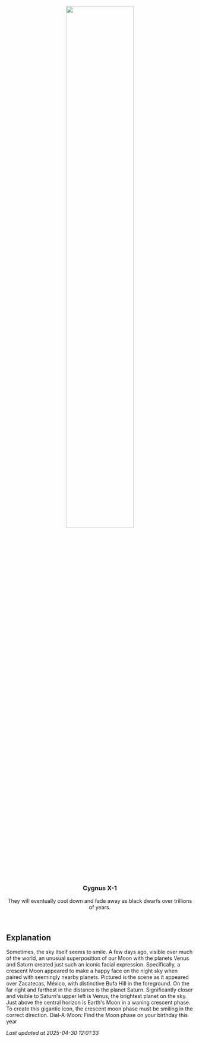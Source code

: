 <p align='center'>
    <img src='https://apod.nasa.gov/apod/image/2504/HappySkyMexico_Korona_960.jpg' width='60%' />
    <h3 align="center">Cygnus X-1</h3>
    <p align="center">They will eventually cool down and fade away as black dwarfs over trillions of years.</p>
</p>
<br/>

Explanation
--
Sometimes, the sky itself seems to smile.  A few days ago, visible over much of the world, an unusual superposition of our Moon with the planets Venus and Saturn created just such an iconic facial expression. Specifically, a crescent Moon appeared to make a happy face on the night sky when paired with seemingly nearby planets.  Pictured is the scene as it appeared over Zacatecas, México, with distinctive Bufa Hill in the foreground.  On the far right and farthest in the distance is the planet Saturn.  Significantly closer and visible to Saturn's upper left is Venus, the brightest planet on the sky.  Just above the central horizon is Earth's Moon in a waning crescent phase. To create this gigantic icon, the crescent moon phase must be smiling in the correct direction.   Dial-A-Moon: Find the Moon phase on your birthday this year


*Last updated at 2025-04-30 12:01:33*
